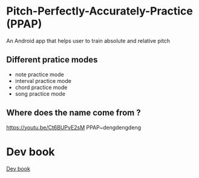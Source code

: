 # Pitch-Perfectly-Accurately-Practice (PPAP)
An Android app that helps user to train absolute and relative pitch

## Different pratice modes
- note practice mode
- interval practice mode
- chord practice mode
- song practice mode


## Where does the name come from ?
https://youtu.be/Ct6BUPvE2sM
PPAP~dengdengdeng

# Dev book
[Dev book](./dev_book/book/index.html)
